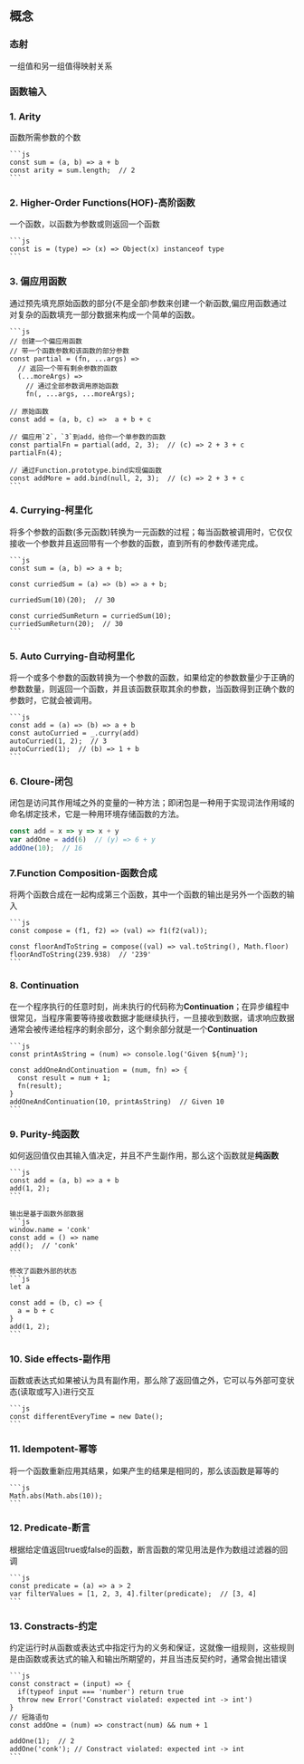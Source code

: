 ## 概念

### 态射
  一组值和另一组值得映射关系

### 函数输入
  

### 1. Arity
  函数所需参数的个数

    ```js
    const sum = (a, b) => a + b
    const arity = sum.length;  // 2
    ```

### 2. Higher-Order Functions(HOF)-高阶函数
  一个函数，以函数为参数或则返回一个函数

    ```js
    const is = (type) => (x) => Object(x) instanceof type
    ```

### 3. 偏应用函数
  通过预先填充原始函数的部分(不是全部)参数来创建一个新函数,偏应用函数通过对复杂的函数填充一部分数据来构成一个简单的函数。

    ```js
    // 创建一个偏应用函数
    // 带一个函数参数和该函数的部分参数
    const partial = (fn, ...args) => 
      // 返回一个带有剩余参数的函数
      (...moreArgs) => 
        // 通过全部参数调用原始函数
        fn(, ...args, ...moreArgs); 
    
    // 原始函数
    const add = (a, b, c) =>  a + b + c

    // 偏应用`2`，`3`到add，给你一个单参数的函数
    const partialFn = partial(add, 2, 3);  // (c) => 2 + 3 + c
    partialFn(4);

    // 通过Function.prototype.bind实现偏函数
    const addMore = add.bind(null, 2, 3);  // (c) => 2 + 3 + c
    ```

### 4. Currying-柯里化
  将多个参数的函数(多元函数)转换为一元函数的过程；每当函数被调用时，它仅仅接收一个参数并且返回带有一个参数的函数，直到所有的参数传递完成。

    ```js
    const sum = (a, b) => a + b;

    const curriedSum = (a) => (b) => a + b;

    curriedSum(10)(20);  // 30

    const curriedSumReturn = curriedSum(10);
    curriedSumReturn(20);  // 30
    ```

### 5. Auto Currying-自动柯里化
  将一个或多个参数的函数转换为一个参数的函数，如果给定的参数数量少于正确的参数数量，则返回一个函数，并且该函数获取其余的参数，当函数得到正确个数的参数时，它就会被调用。

    ```js
    const add = (a) => (b) => a + b
    const autoCurried = _.curry(add)
    autoCurried(1, 2);  // 3
    autoCurried(1);  // (b) => 1 + b
    ```

### 6. Cloure-闭包
  闭包是访问其作用域之外的变量的一种方法；即闭包是一种用于实现词法作用域的命名绑定技术，它是一种用环境存储函数的方法。

  ```js
  const add = x => y => x + y
  var addOne = add(6)  // (y) => 6 + y
  addOne(10);  // 16
  ```


### 7.Function Composition-函数合成
  将两个函数合成在一起构成第三个函数，其中一个函数的输出是另外一个函数的输入
  
    ```js
    const compose = (f1, f2) => (val) => f1(f2(val));

    const floorAndToString = compose((val) => val.toString(), Math.floor)
    floorAndToString(239.938)  // '239'
    ```

### 8. Continuation
  在一个程序执行的任意时刻，尚未执行的代码称为**Continuation**；在异步编程中很常见，当程序需要等待接收数据才能继续执行，一旦接收到数据，请求响应数据通常会被传递给程序的剩余部分，这个剩余部分就是一个**Continuation**

    ```js
    const printAsString = (num) => console.log('Given ${num}');

    const addOneAndContinuation = (num, fn) => {
      const result = num + 1;
      fn(result);
    }
    addOneAndContinuation(10, printAsString)  // Given 10
    ```  

### 9. Purity-纯函数
  如何返回值仅由其输入值决定，并且不产生副作用，那么这个函数就是**纯函数**

    ```js
    const add = (a, b) => a + b
    add(1, 2);
    ```

    输出是基于函数外部数据
    ```js
    window.name = 'conk'
    const add = () => name
    add();  // 'conk'
    ```

    修改了函数外部的状态
    ```js
    let a

    const add = (b, c) => {
      a = b + c
    }
    add(1, 2);
    ``` 

### 10. Side effects-副作用
  函数或表达式如果被认为具有副作用，那么除了返回值之外，它可以与外部可变状态(读取或写入)进行交互

    ```js
    const differentEveryTime = new Date();
    ```

### 11. Idempotent-幂等
  将一个函数重新应用其结果，如果产生的结果是相同的，那么该函数是幂等的

    ```js
    Math.abs(Math.abs(10));
    ```

### 12. Predicate-断言
  根据给定值返回true或false的函数，断言函数的常见用法是作为数组过滤器的回调

    ```js
    const predicate = (a) => a > 2
    var filterValues = [1, 2, 3, 4].filter(predicate);  // [3, 4]
    ```

### 13. Constracts-约定
  约定运行时从函数或表达式中指定行为的义务和保证，这就像一组规则，这些规则是由函数或表达式的输入和输出所期望的，并且当违反契约时，通常会抛出错误

    ```js
    const constract = (input) => {
      if(typeof input === 'number') return true
      throw new Error('Constract violated: expected int -> int')
    }
    // 短路语句
    const addOne = (num) => constract(num) && num + 1

    addOne(1);  // 2
    addOne('conk'); // Constract violated: expected int -> int
    ```